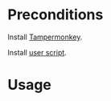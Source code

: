 # Preconditions

Install [Tampermonkey](https://tampermonkey.net/).

Install [user script](https://github.com/bdudek86/wayfarer/raw/main/BD_wayfarer.user.js).

# Usage
